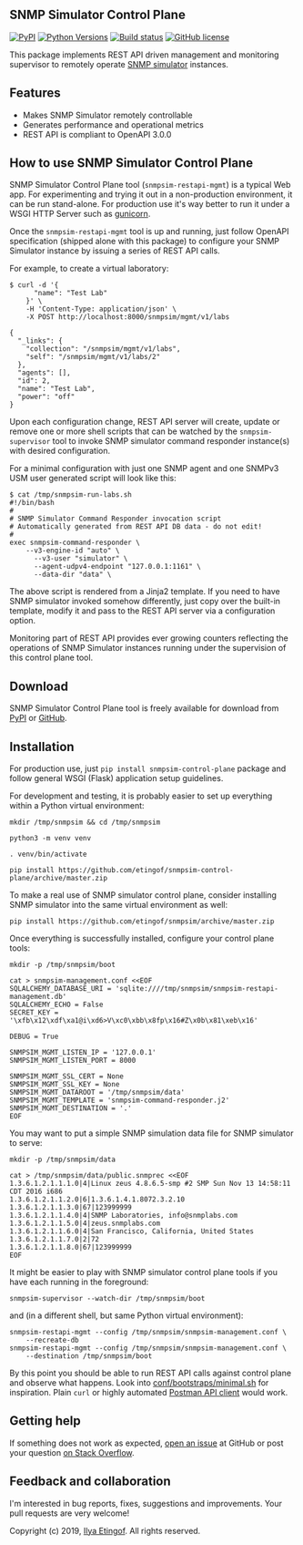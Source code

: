 
SNMP Simulator Control Plane
----------------------------
[![PyPI](https://img.shields.io/pypi/v/snmpsim-control-plane.svg?maxAge=2592000)](https://pypi.org/project/snmpsim-control-plane/)
[![Python Versions](https://img.shields.io/pypi/pyversions/snmpsim-control-plane.svg)](https://pypi.org/project/snmpsim-control-plane/)
[![Build status](https://travis-ci.org/etingof/snmpsim-control-plane.svg?branch=master)](https://travis-ci.org/etingof/snmpsim-control-plane)
[![GitHub license](https://img.shields.io/badge/license-BSD-blue.svg)](https://raw.githubusercontent.com/etingof/snmpsim-control-plane/master/LICENSE.txt)

This package implements REST API driven management and monitoring supervisor to
remotely operate [SNMP simulator](http://snmplabs.com/snmpsim) instances.

Features
--------

* Makes SNMP Simulator remotely controllable
* Generates performance and operational metrics
* REST API is compliant to OpenAPI 3.0.0

How to use SNMP Simulator Control Plane
---------------------------------------

SNMP Simulator Control Plane tool (`snmpsim-restapi-mgmt`) is a typical Web
app. For experimenting and trying it out in a non-production environment,
it can be run stand-alone. For production use it's way better to run it
under a WSGI HTTP Server such as [gunicorn](https://gunicorn.org).

Once the `snmpsim-restapi-mgmt` tool is up and running, just follow OpenAPI
specification (shipped alone with this package) to configure your SNMP
Simulator instance by issuing a series of REST API calls.

For example, to create a virtual laboratory:

```commandline
$ curl -d '{
      "name": "Test Lab"
    }' \
    -H 'Content-Type: application/json' \
    -X POST http://localhost:8000/snmpsim/mgmt/v1/labs

{
  "_links": {
    "collection": "/snmpsim/mgmt/v1/labs", 
    "self": "/snmpsim/mgmt/v1/labs/2"
  }, 
  "agents": [], 
  "id": 2, 
  "name": "Test Lab", 
  "power": "off"
}

```

Upon each configuration change, REST API server will create, update or
remove one or more shell scripts that can be watched by the `snmpsim-supervisor`
tool to invoke SNMP simulator command responder instance(s) with desired
configuration.

For a minimal configuration with just one SNMP agent and one SNMPv3
USM user generated script will look like this:

```commandline
$ cat /tmp/snmpsim-run-labs.sh 
#!/bin/bash
#
# SNMP Simulator Command Responder invocation script
# Automatically generated from REST API DB data - do not edit!
#
exec snmpsim-command-responder \
    --v3-engine-id "auto" \
      --v3-user "simulator" \
      --agent-udpv4-endpoint "127.0.0.1:1161" \
      --data-dir "data" \

```

The above script is rendered from a Jinja2 template. If you need to have
SNMP simulator invoked somehow differently, just copy over the built-in
template, modify it and pass to the REST API server via a configuration
option.

Monitoring part of REST API provides ever growing counters reflecting the
operations of SNMP Simulator instances running under the supervision of
this control plane tool.

Download
--------

SNMP Simulator Control Plane tool is freely available for download from
[PyPI](https://pypi.org/project/snmpsim-control-plane/) or
[GitHub](https://github.com/etingof/snmpsim-control-plane/archive/master.zip).


Installation
------------

For production use, just `pip install snmpsim-control-plane` package
and follow general WSGI (Flask) application setup guidelines.

For development and testing, it is probably easier to set up everything
within a Python virtual environment:
 
```commandline
mkdir /tmp/snmpsim && cd /tmp/snmpsim

python3 -m venv venv

. venv/bin/activate

pip install https://github.com/etingof/snmpsim-control-plane/archive/master.zip
```

To make a real use of SNMP simulator control plane, consider installing
SNMP simulator into the same virtual environment as well:

```commandline
pip install https://github.com/etingof/snmpsim/archive/master.zip
```

Once everything is successfully installed, configure your control plane tools:

```commandline
mkdir -p /tmp/snmpsim/boot

cat > snmpsim-management.conf <<EOF
SQLALCHEMY_DATABASE_URI = 'sqlite:////tmp/snmpsim/snmpsim-restapi-management.db'
SQLALCHEMY_ECHO = False
SECRET_KEY = '\xfb\x12\xdf\xa1@i\xd6>V\xc0\xbb\x8fp\x16#Z\x0b\x81\xeb\x16'

DEBUG = True

SNMPSIM_MGMT_LISTEN_IP = '127.0.0.1'
SNMPSIM_MGMT_LISTEN_PORT = 8000

SNMPSIM_MGMT_SSL_CERT = None
SNMPSIM_MGMT_SSL_KEY = None
SNMPSIM_MGMT_DATAROOT = '/tmp/snmpsim/data'
SNMPSIM_MGMT_TEMPLATE = 'snmpsim-command-responder.j2'
SNMPSIM_MGMT_DESTINATION = '.'
EOF
```

You may want to put a simple SNMP simulation data file for SNMP simulator
to serve:

```commandline
mkdir -p /tmp/snmpsim/data

cat > /tmp/snmpsim/data/public.snmprec <<EOF
1.3.6.1.2.1.1.1.0|4|Linux zeus 4.8.6.5-smp #2 SMP Sun Nov 13 14:58:11 CDT 2016 i686
1.3.6.1.2.1.1.2.0|6|1.3.6.1.4.1.8072.3.2.10
1.3.6.1.2.1.1.3.0|67|123999999
1.3.6.1.2.1.1.4.0|4|SNMP Laboratories, info@snmplabs.com
1.3.6.1.2.1.1.5.0|4|zeus.snmplabs.com
1.3.6.1.2.1.1.6.0|4|San Francisco, California, United States
1.3.6.1.2.1.1.7.0|2|72
1.3.6.1.2.1.1.8.0|67|123999999
EOF
```

It might be easier to play with SNMP simulator control plane tools if
you have each running in the foreground:

```commandline
snmpsim-supervisor --watch-dir /tmp/snmpsim/boot
```

and (in a different shell, but same Python virtual environment):

```commandline
snmpsim-restapi-mgmt --config /tmp/snmpsim/snmpsim-management.conf \
    --recreate-db
snmpsim-restapi-mgmt --config /tmp/snmpsim/snmpsim-management.conf \
    --destination /tmp/snmpsim/boot
```

By this point you should be able to run REST API calls against control
plane and observe what happens. Look into
[conf/bootstraps/minimal.sh](https://github.com/etingof/snmpsim-control-plane/tree/master/conf/bootstraps)
for inspiration. Plain `curl` or highly automated
[Postman API client](https://www.getpostman.com/product/api-client) would work.

Getting help
------------

If something does not work as expected,
[open an issue](https://github.com/etingof/snmpsim-control-plane/issues) at GitHub or
post your question [on Stack Overflow](https://stackoverflow.com/questions/ask).

Feedback and collaboration
--------------------------

I'm interested in bug reports, fixes, suggestions and improvements. Your
pull requests are very welcome!

Copyright (c) 2019, [Ilya Etingof](mailto:etingof@gmail.com). All rights reserved.
